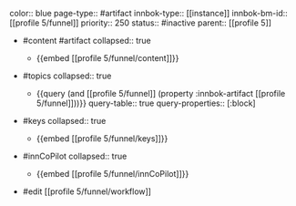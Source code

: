 color:: blue
page-type:: #artifact
innbok-type:: [[instance]]
innbok-bm-id:: [[profile 5/funnel]]
priority:: 250
status:: #inactive
parent:: [[profile 5]]

- #content #artifact
  collapsed:: true
	- {{embed [[profile 5/funnel/content]]}}
- #topics
   collapsed:: true
    - {{query (and [[profile 5/funnel]] (property :innbok-artifact [[profile 5/funnel]]))}}
      query-table:: true
      query-properties:: [:block]
- #keys
  collapsed:: true
	- {{embed [[profile 5/funnel/keys]]}}
- #innCoPilot
   collapsed:: true
	 - {{embed [[profile 5/funnel/innCoPilot]]}}

- #edit [[profile 5/funnel/workflow]]






